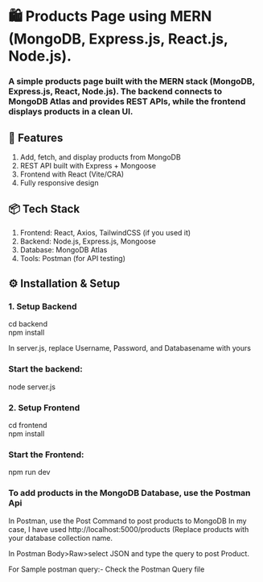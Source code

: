 <h1>🛍️ Products Page using MERN (MongoDB, Express.js, React.js, Node.js).</h1>

<h3>A simple products page built with the MERN stack (MongoDB, Express.js, React, Node.js).
The backend connects to MongoDB Atlas and provides REST APIs, while the frontend displays products in a clean UI.</h3>

<h2>🚀 Features</h2>

1. Add, fetch, and display products from MongoDB
2. REST API built with Express + Mongoose
3. Frontend with React (Vite/CRA)
4. Fully responsive design

<h2>📦 Tech Stack</h2>

1. Frontend: React, Axios, TailwindCSS (if you used it)
2. Backend: Node.js, Express.js, Mongoose
3. Database: MongoDB Atlas
4. Tools: Postman (for API testing)

<h2>⚙️ Installation & Setup</h2>

<h3>1. Setup Backend</h3>

cd backend <br/>
npm install

In server.js, replace Username, Password, and Databasename with yours   

<h3> Start the backend: </h3>

node server.js

<h3>2. Setup Frontend</h3>

cd frontend <br/>
npm install

<h3> Start the Frontend: </h3>

npm run dev

<h3>To add products in the MongoDB Database, use the Postman Api</h3>

In Postman, use the Post Command to post products to MongoDB
In my case, I have used http://localhost:5000/products (Replace products with your database collection name.

In Postman Body>Raw>select JSON and type the query to post Product.

For Sample postman query:-
Check the Postman Query file



